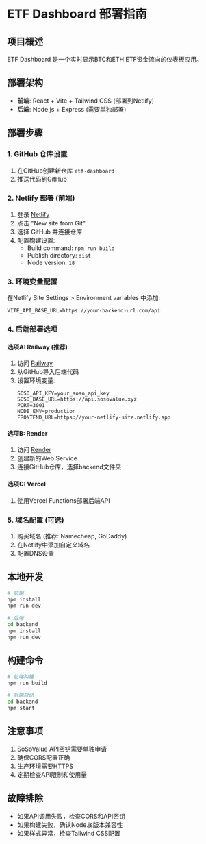 # ETF Dashboard 部署指南

## 项目概述
ETF Dashboard 是一个实时显示BTC和ETH ETF资金流向的仪表板应用。

## 部署架构
- **前端**: React + Vite + Tailwind CSS (部署到Netlify)
- **后端**: Node.js + Express (需要单独部署)

## 部署步骤

### 1. GitHub 仓库设置
1. 在GitHub创建新仓库 `etf-dashboard`
2. 推送代码到GitHub

### 2. Netlify 部署 (前端)
1. 登录 [Netlify](https://netlify.com)
2. 点击 "New site from Git"
3. 选择 GitHub 并连接仓库
4. 配置构建设置:
   - Build command: `npm run build`
   - Publish directory: `dist`
   - Node version: `18`

### 3. 环境变量配置
在Netlify Site Settings > Environment variables 中添加:
```
VITE_API_BASE_URL=https://your-backend-url.com/api
```

### 4. 后端部署选项

#### 选项A: Railway (推荐)
1. 访问 [Railway](https://railway.app)
2. 从GitHub导入后端代码
3. 设置环境变量:
   ```
   SOSO_API_KEY=your_soso_api_key
   SOSO_BASE_URL=https://api.sosovalue.xyz
   PORT=3001
   NODE_ENV=production
   FRONTEND_URL=https://your-netlify-site.netlify.app
   ```

#### 选项B: Render
1. 访问 [Render](https://render.com)
2. 创建新的Web Service
3. 连接GitHub仓库，选择backend文件夹

#### 选项C: Vercel
1. 使用Vercel Functions部署后端API

### 5. 域名配置 (可选)
1. 购买域名 (推荐: Namecheap, GoDaddy)
2. 在Netlify中添加自定义域名
3. 配置DNS设置

## 本地开发
```bash
# 前端
npm install
npm run dev

# 后端
cd backend
npm install
npm run dev
```

## 构建命令
```bash
# 前端构建
npm run build

# 后端启动
cd backend
npm start
```

## 注意事项
1. SoSoValue API密钥需要单独申请
2. 确保CORS配置正确
3. 生产环境需要HTTPS
4. 定期检查API限制和使用量

## 故障排除
- 如果API调用失败，检查CORS和API密钥
- 如果构建失败，确认Node.js版本兼容性
- 如果样式异常，检查Tailwind CSS配置